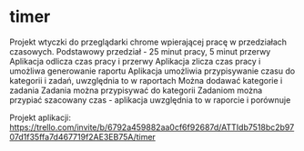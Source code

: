 # timer
Projekt wtyczki do przeglądarki chrome wpierającej pracę w przedziałach czasowych.
Podstawowy przedział - 25 minut pracy, 5 minut przerwy
Aplikacja odlicza czas pracy i przerwy
Aplikacja zlicza czas pracy i umożliwa generowanie raportu
Aplikacja umożliwia przypisywanie czasu do kategorii i zadań, uwzględnia to w raportach
Można dodawać kategorie i zadania
Zadania można przypisywać do kategorii
Zadaniom można przypiać szacowany czas - aplikacja uwzględnia to w raporcie i porównuje

Projekt aplikacji:
https://trello.com/invite/b/6792a459882aa0cf6f92687d/ATTIdb7518bc2b9707d1f35ffa7d467719f2AE3EB75A/timer
